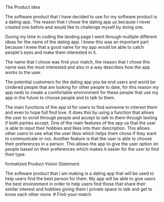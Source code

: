 The Product idea 

 

The software product that I have decided to use for my software product is a dating app. The reason that I chose the dating app us because I never created one before and would like to challenge myself by doing one. 

During my time in coding the landing page I went through multiple different ideas for the name of the dating app. I knew this was an important part because I knew that a good name for my app would be able to catch people's eyes and make them interested in it.  

The name that I chose was find your match, the reason that I chose this name was the most interested and also in a way describes how the app works to the user.  

The potential customers for the dating app you be end users and world be cindered people that are looking for other people to date, for this reason my app neds to create a comfortable environment for these people that use my app in the future to choose people and to talk to them. 

The main functions of the app id for users to find someone to interest them and even to hope full find love. It does this by using a function that allows the user to scroll through people and accept to talk to them through texting if both parties accept. One of the main features of the app us that the user is able to input their hobbies and likes into their description. This allows other users to see what the user likes which helps them chose if they want to communicate or nor. Another feature is that the user is able to choose their preferences in a person. This allows the app to give the user option on people based on their preferences which makes it easier for the user to find their type. 

 

 

formalized Product Vision Statement. 

 

The software product that I am making is a dating app that will be used to help users find the best person for them. My app will be able to give users the best environment in order to help users find those that share their similar interest and hobbies giving them I private space to talk and get to know each other more. # Find-your-match
